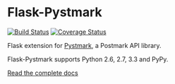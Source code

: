 Flask-Pystmark
==============

[![Build Status](https://travis-ci.org/xsleonard/flask-pystmark.png)](https://travis-ci.org/xsleonard/flask-pystmark)
[![Coverage Status](https://coveralls.io/repos/xsleonard/flask-pystmark/badge.png)](https://coveralls.io/r/xsleonard/flask-pystmark)

Flask extension for [Pystmark](https://github.com/xsleonard/pystmark), a Postmark API library.

Flask-Pystmark supports Python 2.6, 2.7, 3.3 and PyPy.

[Read the complete docs](https://flask-pystmark.readthedocs.org)
